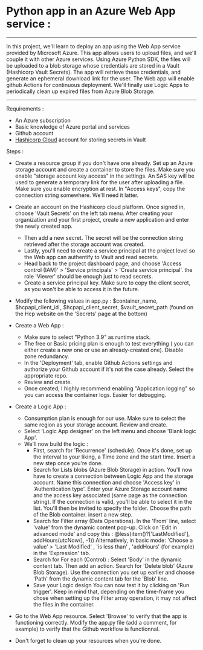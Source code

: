# Python app in an Azure Web App service : 

------------------------------------------------------------------------------------------------------------------------------

In this project, we'll learn to deploy an app using the Web App service provided by Microsoft Azure. This app allows users to upload files, and we'll couple it with other Azure services.
Using Azure Python SDK, the files will be uploaded to a blob storage whose credentials are stored in a Vault (Hashicorp Vault Secrets). The app will retrieve these credentials, and generate an ephemeral download link for the user.
The Web app will enable github Actions for continuous deployment. We'll finally use Logic Apps to periodically clean up expired files from Azure Blob Storage.

------------------------------------------------------------------------------------------------------------------------------

Requirements : 

- An Azure subscription
- Basic knowledge of Azure portal and services
- Github account
- [Hashicorp Cloud](https://portal.cloud.hashicorp.com/) account for storing secrets in Vault

Steps : 
   
- Create a resource group if you don't have one already. Set up an Azure storage account and create a container to store the files. Make sure you enable "storage account key access" in the settings.
An SAS key will be used to generate a temporary link for the user after uploading a file. Make sure you enable encryption at rest. In "Access keys", copy the connection string somewhere. We'll need it latter.

- Create an account on the Hashicorp cloud platform. Once signed in, choose 'Vault Secrets' on the left tab menu. After creating your organization and your first project, create a new application and enter the newly created app.
   - Then add a new secret. The secret will be the connection string retrieved after the storage account was created. 
   - Lastly, you'll need to create a service principal at the project level so the Web app can authentify to Vault and read secrets.
   - Head back to the project dashboard page, and choose 'Access control (IAM)' > 'Service principals' > 'Create service principal'. the role 'Viewer' should be enough just to read secrets.
   - Create a service principal key. Make sure to copy the client secret, as you won't be able to access it in the future.

- Modify the following values in app.py : $container_name, $hcpapi_client_id , $hcpapi_client_secret, $vault_secret_path (found on the Hcp website on the 'Secrets' page at the bottom)

- Create a Web App :
   - Make sure to select "Python 3.9" as runtime stack.
   - The free or Basic pricing plan is enough to test everything ( you can either create a new one or use an already-created one). Disable zone redundancy.
   - In the 'Deployment' tab, enable Github Actions settings and authorize your Github account if it's not the case already. Select the appropriate repo.
   - Review and create.
   - Once created, I highly recommend enabling "Application logging" so you can access the container logs. Easier for debugging.

- Create a Logic App :
  - Consumption plan is enough for our use. Make sure to select the same region as your storage account. Review and create.
  - Select 'Logic App designer' on the left menu and choose 'Blank logic App'.
  - We'll now build the logic :
      - First, search for 'Recurrence' (schedule). Once it's done, set up the interval to your liking, a Time zone and the start time. Insert a new step once you're done.
      - Search for Lists blobs (Azure Blob Storage) in action. You'll now have to create a connection between Logic App and the storage account. Name this connection and choose 'Access key' in 'Authentication type'. Enter your
        Azure Storage account name and the access key associated (same page as the connection string). If the connection is valid, you'll be able to select it in the list. You'll then be invited to specify the folder. Choose the path of the Blob container. insert a new step.
      - Search for Filter array (Data Operations). In the 'From' line, select 'value' from the dynamic content pop-up. Click on 'Edit in advanced mode' and copy this : @less(item()?['LastModified'], addHours(utcNow(), -1))
        Alternatively, in basic mode: 'Choose a value' > 'Last Modified' , 'is less than' , 'addHours' (for example) in the 'Expression' tab.
      - Search for For each (Control) : Select 'Body' in the dynamic content tab. Then add an action. Search for 'Delete blob' (Azure Blob Storage). Use the connection you set up earlier and choose 'Path' from the dynamic content tab for the 'Blob' line.
      - Save your Logic design
    You can now test it by clicking on 'Run trigger'. Keep in mind that, depending on the time-frame you chose when setting up the Filter array operation, it may not affect the files in the container.

- Go to the Web App resource. Select 'Browse' to verify that the app is functioning correctly. Modify the app.py file (add a comment, for example) to verify that the Github workflow is functionnal.
- Don't forget to clean up your resources when you're done. 
